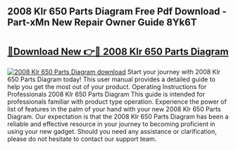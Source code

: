 ## 2008 Klr 650 Parts Diagram Free Pdf Download - Part-xMn New Repair Owner Guide 8Yk6T

# <h2><a href="http://dfqkt34.blite.top/?on=2008+Klr+650+Parts+Diagram">🔗Download New 👉🔴 2008 Klr 650 Parts Diagram</a></h2>

[![2008 Klr 650 Parts Diagram download](https://i.imgur.com/lujVjoI.png)](http://dfqkt34.blite.top/?on=2008+Klr+650+Parts+Diagram)
Start your journey with 2008 Klr 650 Parts Diagram today! This user manual provides a detailed guide to help you get the most out of your product. Operating Instructions for Professionals 2008 Klr 650 Parts Diagram This guide is intended for professionals familiar with product type operation. Experience the power of list of features in the palm of your hand with your new 2008 Klr 650 Parts Diagram. Our expectation is that the 2008 Klr 650 Parts Diagram has been a reliable and effective resource in your journey to becoming proficient in using your new gadget. Should you need any assistance or clarification, please do not hesitate to contact our support team.

